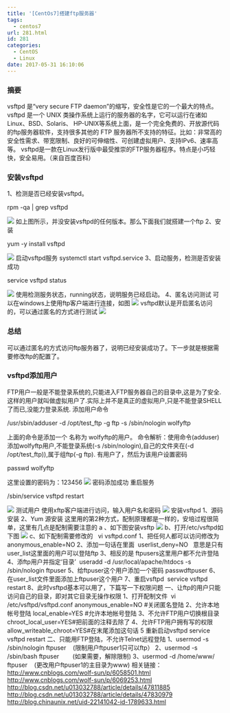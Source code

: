 ```yaml
---
title: '[CentOs7]搭建ftp服务器'
tags:
  - centos7
url: 281.html
id: 281
categories:
  - CentOS
  - Linux
date: 2017-05-31 16:10:06
---
```


### 摘要

vsftpd 是“very secure FTP daemon”的缩写，安全性是它的一个最大的特点。vsftpd 是一个 UNIX 类操作系统上运行的服务器的名字，它可以运行在诸如 Linux、BSD、Solaris、 HP-UNIX等系统上面，是一个完全免费的、开放源代码的ftp服务器软件，支持很多其他的 FTP 服务器所不支持的特征。比如：非常高的安全性需求、带宽限制、良好的可伸缩性、可创建虚拟用户、支持IPv6、速率高等。 vsftpd是一款在Linux发行版中最受推崇的FTP服务器程序。特点是小巧轻快，安全易用。（来自百度百科）

### 安装vsftpd

1、检测是否已经安装vsftpd。

rpm -qa | grep vsftpd

![](http://images2015.cnblogs.com/blog/511616/201611/511616-20161113193522983-1122453992.png) 如上图所示，并没安装vsftpd的任何版本。那么下面我们就搭建一个ftp 2、安装

yum -y install vsftpd

![](http://images2015.cnblogs.com/blog/511616/201611/511616-20161113193628186-56053842.png) 启动vsftpd服务 systemctl start vsftpd.service 3、启动服务，检测是否安装成功

service vsftpd status

![](http://images2015.cnblogs.com/blog/511616/201611/511616-20161113194059264-1981790179.png) 使用检测服务状态，running状态，说明服务已经启动。 4、匿名访问测试 可以在windows上使用ftp客户端进行连接，如图 ![](http://images2015.cnblogs.com/blog/511616/201611/511616-20161113204626249-1344737316.png) vsftpd默认是开启匿名访问的，可以通过匿名的方式进行测试 ![](http://images2015.cnblogs.com/blog/511616/201611/511616-20161113204734842-1204617869.png)

### 总结

可以通过匿名的方式访问ftp服务器了，说明已经安装成功了。下一步就是根据需要修改ftp的配置了。

### vsftpd添加用户

FTP用户一般是不能登录系统的,只能进入FTP服务器自己的目录中,这是为了安全.这样的用户就叫做虚拟用户了.实际上并不是真正的虚拟用户,只是不能登录SHELL了而已,没能力登录系统. 添加用户命令

/usr/sbin/adduser -d /opt/test_ftp -g ftp -s /sbin/nologin wolfyftp

上面的命令是添加一个 名称为 wolfyftp的用户。 命令解析：使用命令(adduser)添加wolfyftp用户,不能登录系统(-s /sbin/nologin),自己的文件夹在(-d /opt/test_ftp)),属于组ftp(-g ftp). 有用户了，然后为该用户设置密码

passwd wolfyftp

这里设置的密码为：123456 ![](http://images2015.cnblogs.com/blog/511616/201611/511616-20161116135656498-1513945546.png) 密码添加成功 重启服务

/sbin/service vsftpd restart

![](http://images2015.cnblogs.com/blog/511616/201611/511616-20161116135804060-593658275.png) 测试用户 使用xftp客户端进行访问，输入用户名和密码 ![](http://images2015.cnblogs.com/blog/511616/201611/511616-20161116140011763-1164080772.png) 安装vsftpd 1、源码安装 2、Yum 源安装 这里用的第2种方式，配制原理都是一样的，安培过程很简单，这里有几点是配制需要注意的 a 、如下图安装vsftp ![](http://img.blog.csdn.net/20150820181122940?watermark/2/text/aHR0cDovL2Jsb2cuY3Nkbi5uZXQv/font/5a6L5L2T/fontsize/400/fill/I0JBQkFCMA==/dissolve/70/gravity/Center) b、打开/etc/vsftpd如下图 ![](http://img.blog.csdn.net/20150820181412151?watermark/2/text/aHR0cDovL2Jsb2cuY3Nkbi5uZXQv/font/5a6L5L2T/fontsize/400/fill/I0JBQkFCMA==/dissolve/70/gravity/Center) c、如下配制需要修改的   vi vsftpd.conf 1、把任何人都可以访问修改为anonymous\_enable=NO 2、添加一句话在里面  userlist\_deny=NO   意思是只有user_list这里面的用户可以登陆ftp 3、相反的是 ftpusers这里用户都不允许登陆 4、添ftp用户并指定‘目录’  useradd -d /usr/local/apache/htdocs -s /sbin/nologin ftpuser  5、给ftpuser这个用户添加一个密码 passwdftpuser 6、在user_list文件里面添加上ftpuser这个用户 7、重启vsftpd  service vsftpd restart 8、此时vsftpd基本可以用了，下篇写一下权限问题 一、让ftp的用户只能访问自己的目录，即对其它目录无操作权限 1、打开配制文件  vi /etc/vsftpd/vsftpd.conf anonymous\_enable=NO #关闭匿名登陆 2、允许本地帐号登陆 local\_enable=YES #允许本地帐号登陆 3、不允许FTP用户切换根目录 chroot\_local\_user=YES#把前面的注释去除了 4、允许FTP用户拥有写的权限 allow\_writeable\_chroot=YES#在末尾添加这句话 5 重新启动vsftpd service vsftpd restart 二、只能用FTP登陆，不允许Telnet远程登陆 1、usermod -s /sbin/nologin ftpuser    (限制用户ftpuser1只可以ftp） 2、usermod -s /sbin/bash ftpuser        (如果需要，解除限制) 3、usermod -d /home/www/ ftpuser    (更改用户ftpuser1的主目录为www) 相关链接：http://www.cnblogs.com/wolf-sun/p/6058501.html http://www.cnblogs.com/wolf-sun/p/6069253.html http://blog.csdn.net/u013032788/article/details/47811885 http://blog.csdn.net/u013032788/article/details/47830979 http://blog.chinaunix.net/uid-22141042-id-1789633.html